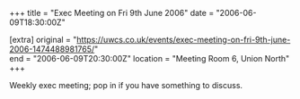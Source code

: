 +++
title = "Exec Meeting on Fri 9th June 2006"
date = "2006-06-09T18:30:00Z"

[extra]
original = "https://uwcs.co.uk/events/exec-meeting-on-fri-9th-june-2006-1474488981765/"    
end = "2006-06-09T20:30:00Z"
location = "Meeting Room 6, Union North"
+++

Weekly exec meeting; pop in if you have something to discuss.

